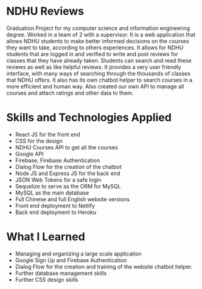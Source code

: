 # NDHU Reviews

Graduation Project for my computer science and information engineering degree. Worked in a team of 2 with a supervisor. It is a web application that allows NDHU students to make better informed decisions on the courses they want to take, according to others experiences. It allows for NDHU students that are logged in and verified to write and post reviews for classes that they have already taken. Students can search and read these reviews as well as like helpful reviews. It provides a very user friendly interface, with many ways of searching through the thousands of classes that NDHU offers. It also has its own chatbot helper to search courses in a more efficient and human way. Also created our own API to manage all courses and attach ratings and other data to them.

# Skills and Technologies Applied

- React JS for the front end
- CSS for the design
- NDHU Courses API to get all the courses
- Google API
- Firebase, Firebase Authentication
- Dialog Flow for the creation of the chatbot
- Node JS and Express JS for the back end
- JSON Web Tokens for a safe login
- Sequelize to serve as the ORM for MySQL
- MySQL as the main database
- Full Chinese and full English website versions
- Front end deployment to Netlify
- Back end deployment to Heroku

# What I Learned

- Managing and organizing a large scale application
- Google Sign Up and Firebase Authentication
- Dialog Flow for the creation and training of the website chatbot helper.
- Further database management skills
- Further CSS design skills
